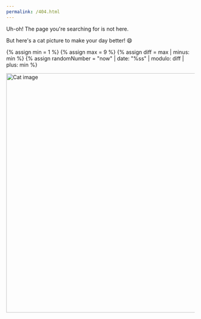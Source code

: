 ```yaml
---
permalink: /404.html
---
```


Uh-oh! The page you're searching for is not here.

But here's a cat picture to make your day better! 😄

{% assign min = 1 %}
{% assign max = 9 %}
{% assign diff = max | minus: min %}
{% assign randomNumber = "now" | date: "%ss" | modulo: diff | plus: min %}

<script>document.write(Math.round(Date.now()));
var img = document.createElement("img");
img.src = "/assets/images/cats/cat"+Date.now()%8+".jpg";
var src = document.getElementById("content");
src.appendChild(img);
</script>

<img src="/assets/images/cats/cat{{ randomNumber }}.jpg" alt="Cat image" width="960" height="640">
